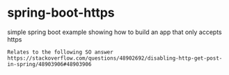 # spring-boot-https

simple spring boot example showing how to build an app that only accepts https

```
Relates to the following SO answer https://stackoverflow.com/questions/48902692/disabling-http-get-post-in-spring/48903906#48903906
```
